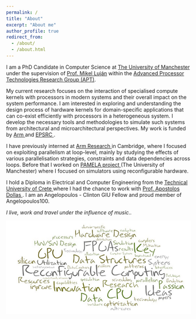 ```yaml
---
permalink: /
title: "About"
excerpt: "About me"
author_profile: true
redirect_from:
  - /about/
  - /about.html
---
```


I am a PhD Candidate in Computer Science at <a href="https://www.manchester.ac.uk/">The University of Manchester</a> under the supervision of 
<a href="http://apt.cs.manchester.ac.uk/people/mlujan/">Prof. Mikel Luján</a> within the <a href="http://apt.cs.manchester.ac.uk/"> Advanced Processor Technologies Research Group (APT)</a>.

My current research focuses on the interaction of specialised compute kernels with processors in modern systems and their overall impact on the system performance. I am interested in exploring and understanding the design process of hardware kernels for domain-specific applications that can co-exist efficiently with processors in a heterogeneous system. I develop the necessary tools and methodologies to simulate such systems from architectural and microarchitectural perspectives. My work is funded by <a href="https://www.arm.com/ "> Arm </a> and <a href="https://epsrc.ukri.org/"> EPSRC </a>.

I have previously interned at <a href="https://www.arm.com/resources/research"> Arm Research </a> in Cambridge, where I focused on exploiting parallelism at loop-level, mainly by studying the effects of various parallelisation strategies, constraints and data dependencies across loops. Before that I worked on <a href="https://apt.cs.manchester.ac.uk/projects/PAMELA/partners/index.html "> PAMELA project </a> (The University of Manchester) where I focused on simulators using reconfigurable hardware.

I hold a Diploma in Electrical and Computer Engineering from the <a href="https://www.tuc.gr/index.php?id=5397"> Technical University of Crete </a> where I had the chance to work with <a href="https://www.ece.tuc.gr/index.php?id=4531&tx_tuclabspersonnel_list%5Bperson%5D=289&tx_tuclabspersonnel_list%5Baction%5D=person&tx_tuclabspersonnel_list%5Bcontroller%5D=List"> Prof. Apostolos Dollas </a>. I am an Angelopoulos - Clinton GIU Fellow and proud member of Angelopoulos100.




<i>I live, work and travel under the influence of music..</i>


![fpga_cloud_words](fpga.png)

